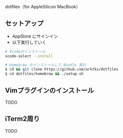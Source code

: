 dotfiles（for AppleSilicon MacBook）

## セットアップ
- AppStore にサインイン
- 以下実行していく

```sh
# Xcodeのインストール
xcode-select --install

# Homebrew のインストールして Bundle 実行
$ cd && git clone https://github.com/arktks/dotfiles
$ cd dotfiles/homebrew && ./setup.sh
```

## Vimプラグインのインストール

TODO

## iTerm2周り

TODO
